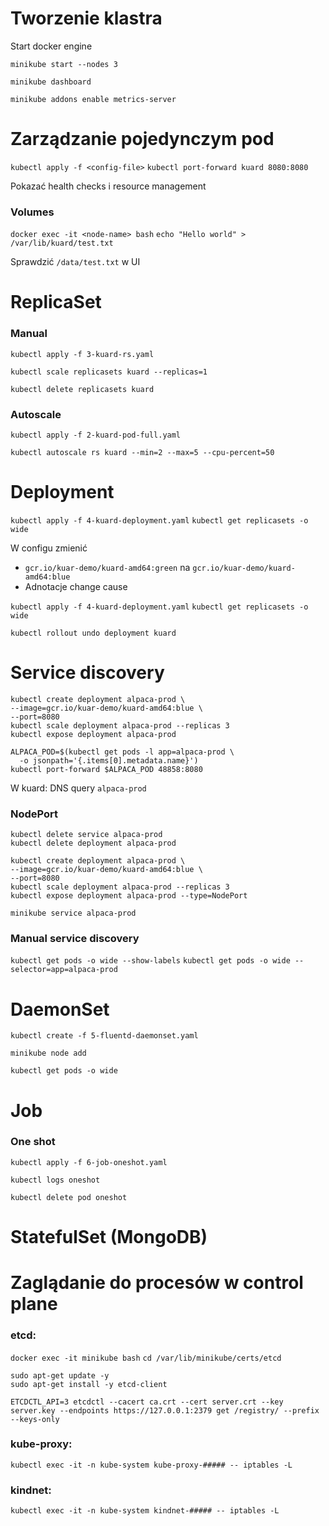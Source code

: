 # Tworzenie klastra

Start docker engine

`minikube start --nodes 3`

`minikube dashboard`

`minikube addons enable metrics-server`

# Zarządzanie pojedynczym pod

`kubectl apply -f <config-file>`
`kubectl port-forward kuard 8080:8080`

Pokazać health checks i resource management

### Volumes

`docker exec -it <node-name> bash`
`echo "Hello world" > /var/lib/kuard/test.txt`

Sprawdzić `/data/test.txt` w UI

# ReplicaSet

### Manual

`kubectl apply -f 3-kuard-rs.yaml`

`kubectl scale replicasets kuard --replicas=1`

`kubectl delete replicasets kuard`

### Autoscale

`kubectl apply -f 2-kuard-pod-full.yaml`

`kubectl autoscale rs kuard --min=2 --max=5 --cpu-percent=50`

# Deployment

`kubectl apply -f 4-kuard-deployment.yaml`
`kubectl get replicasets -o wide`

W configu zmienić 
- `gcr.io/kuar-demo/kuard-amd64:green` na `gcr.io/kuar-demo/kuard-amd64:blue`
- Adnotacje change cause

`kubectl apply -f 4-kuard-deployment.yaml`
`kubectl get replicasets -o wide`

`kubectl rollout undo deployment kuard`

# Service discovery

```
kubectl create deployment alpaca-prod \
--image=gcr.io/kuar-demo/kuard-amd64:blue \
--port=8080
kubectl scale deployment alpaca-prod --replicas 3
kubectl expose deployment alpaca-prod
```

```
ALPACA_POD=$(kubectl get pods -l app=alpaca-prod \
  -o jsonpath='{.items[0].metadata.name}')
kubectl port-forward $ALPACA_POD 48858:8080
```

W kuard: DNS query `alpaca-prod`


### NodePort

```
kubectl delete service alpaca-prod
kubectl delete deployment alpaca-prod
```

```
kubectl create deployment alpaca-prod \
--image=gcr.io/kuar-demo/kuard-amd64:blue \
--port=8080
kubectl scale deployment alpaca-prod --replicas 3
kubectl expose deployment alpaca-prod --type=NodePort 
```

`minikube service alpaca-prod`


### Manual service discovery

`kubectl get pods -o wide --show-labels`
`kubectl get pods -o wide --selector=app=alpaca-prod`

# DaemonSet

`kubectl create -f 5-fluentd-daemonset.yaml`

`minikube node add`

`kubectl get pods -o wide`

# Job

### One shot

`kubectl apply -f 6-job-oneshot.yaml`

`kubectl logs oneshot`

`kubectl delete pod oneshot`


# StatefulSet (MongoDB)

# Zaglądanie do procesów w control plane

### etcd:

`docker exec -it minikube bash`
`cd /var/lib/minikube/certs/etcd`

```
sudo apt-get update -y
sudo apt-get install -y etcd-client
```

`ETCDCTL_API=3 etcdctl --cacert ca.crt --cert server.crt --key server.key --endpoints https://127.0.0.1:2379 get /registry/ --prefix --keys-only`

### kube-proxy:

`kubectl exec -it -n kube-system kube-proxy-##### -- iptables -L`

### kindnet:

`kubectl exec -it -n kube-system kindnet-##### -- iptables -L`